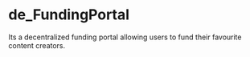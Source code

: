 # de_FundingPortal
Its a decentralized funding portal allowing users to fund their favourite content creators.
